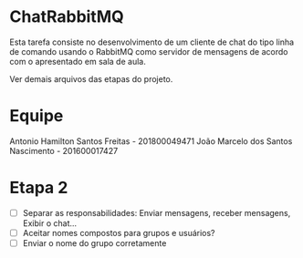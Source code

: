 # ChatRabbitMQ

Esta tarefa consiste no desenvolvimento de um cliente de chat do tipo linha de comando usando o RabbitMQ como servidor de mensagens de acordo com o apresentado em sala de aula.

Ver demais arquivos das etapas do projeto.

# Equipe
Antonio Hamilton Santos Freitas - 201800049471
João Marcelo dos Santos Nascimento - 201600017427

# Etapa 2
- [ ] Separar as responsabilidades: Enviar mensagens, receber mensagens, Exibir o chat...
- [ ] Aceitar nomes compostos para grupos e usuários?
- [ ] Enviar o nome do grupo corretamente
